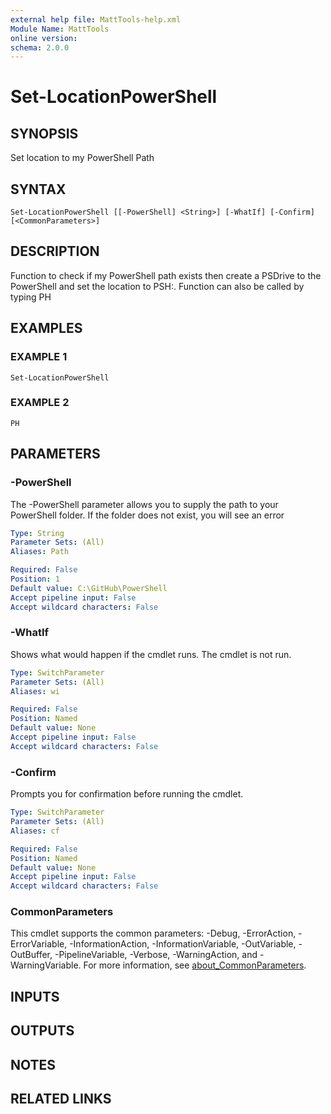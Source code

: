 ```yaml
---
external help file: MattTools-help.xml
Module Name: MattTools
online version:
schema: 2.0.0
---
```


# Set-LocationPowerShell

## SYNOPSIS
Set location to my PowerShell Path

## SYNTAX

```
Set-LocationPowerShell [[-PowerShell] <String>] [-WhatIf] [-Confirm] [<CommonParameters>]
```

## DESCRIPTION
Function to check if my PowerShell path exists then create a PSDrive to the PowerShell and set the location to PSH:.
Function can also be called by typing PH

## EXAMPLES

### EXAMPLE 1
```
Set-LocationPowerShell
```

### EXAMPLE 2
```
PH
```

## PARAMETERS

### -PowerShell
The -PowerShell parameter allows you to supply the path to your PowerShell folder.
If the folder does not exist, you will see an error

```yaml
Type: String
Parameter Sets: (All)
Aliases: Path

Required: False
Position: 1
Default value: C:\GitHub\PowerShell
Accept pipeline input: False
Accept wildcard characters: False
```

### -WhatIf
Shows what would happen if the cmdlet runs.
The cmdlet is not run.

```yaml
Type: SwitchParameter
Parameter Sets: (All)
Aliases: wi

Required: False
Position: Named
Default value: None
Accept pipeline input: False
Accept wildcard characters: False
```

### -Confirm
Prompts you for confirmation before running the cmdlet.

```yaml
Type: SwitchParameter
Parameter Sets: (All)
Aliases: cf

Required: False
Position: Named
Default value: None
Accept pipeline input: False
Accept wildcard characters: False
```

### CommonParameters
This cmdlet supports the common parameters: -Debug, -ErrorAction, -ErrorVariable, -InformationAction, -InformationVariable, -OutVariable, -OutBuffer, -PipelineVariable, -Verbose, -WarningAction, and -WarningVariable. For more information, see [about_CommonParameters](http://go.microsoft.com/fwlink/?LinkID=113216).

## INPUTS

## OUTPUTS

## NOTES

## RELATED LINKS
